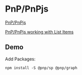 # PnP/PnPjs

[PnP/PnPjs](https://pnp.github.io/pnpjs/)

[PnP/PnPjs working with List Items](https://pnp.github.io/pnpjs/sp/items/)

## Demo

Add Packages:

```
npm install -S @pnp/sp @pnp/graph
```